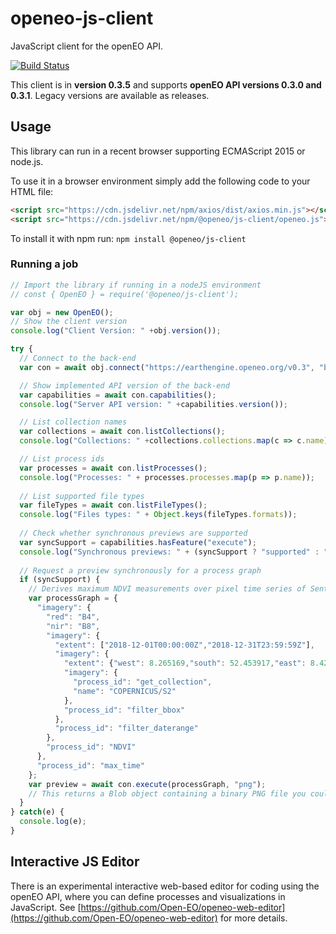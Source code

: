 # openeo-js-client

JavaScript client for the openEO API.

[![Build Status](https://travis-ci.org/Open-EO/openeo-js-client.svg?branch=master)](https://travis-ci.org/Open-EO/openeo-js-client)

This client is in **version 0.3.5** and supports **openEO API versions 0.3.0 and 0.3.1**. Legacy versions are available as releases.

## Usage
This library can run in a recent browser supporting ECMAScript 2015 or node.js.

To use it in a browser environment simply add the following code to your HTML file:
```html
<script src="https://cdn.jsdelivr.net/npm/axios/dist/axios.min.js"></script>
<script src="https://cdn.jsdelivr.net/npm/@openeo/js-client/openeo.js"></script>
```

To install it with npm run: `npm install @openeo/js-client`

### Running a job

```js
// Import the library if running in a nodeJS environment
// const { OpenEO } = require('@openeo/js-client');

var obj = new OpenEO();
// Show the client version
console.log("Client Version: " +obj.version());

try {
  // Connect to the back-end
  var con = await obj.connect("https://earthengine.openeo.org/v0.3", "basic", {username: "group1", password: "test123"});

  // Show implemented API version of the back-end
  var capabilities = await con.capabilities();
  console.log("Server API version: " +capabilities.version());

  // List collection names
  var collections = await con.listCollections();
  console.log("Collections: " +collections.collections.map(c => c.name));

  // List process ids
  var processes = await con.listProcesses();
  console.log("Processes: " + processes.processes.map(p => p.name));
  
  // List supported file types
  var fileTypes = await con.listFileTypes();
  console.log("Files types: " + Object.keys(fileTypes.formats));
  
  // Check whether synchronous previews are supported
  var syncSupport = capabilities.hasFeature("execute");
  console.log("Synchronous previews: " + (syncSupport ? "supported" : "NOT supported"));
  
  // Request a preview synchronously for a process graph
  if (syncSupport) {
    // Derives maximum NDVI measurements over pixel time series of Sentinel 2 imagery
    var processGraph = {
      "imagery": {
        "red": "B4",
        "nir": "B8",
        "imagery": {
          "extent": ["2018-12-01T00:00:00Z","2018-12-31T23:59:59Z"],
          "imagery": {
            "extent": {"west": 8.265169,"south": 52.453917,"east": 8.42035,"north": 52.576767},
            "imagery": {
              "process_id": "get_collection",
              "name": "COPERNICUS/S2"
            },
            "process_id": "filter_bbox"
          },
          "process_id": "filter_daterange"
        },
        "process_id": "NDVI"
      },
      "process_id": "max_time"
    };
    var preview = await con.execute(processGraph, "png");
    // This returns a Blob object containing a binary PNG file you could further process or show.
  }
} catch(e) {
  console.log(e);
}
```

## Interactive JS Editor

There is an experimental interactive web-based editor for coding using the openEO API,
where you can define processes and visualizations in JavaScript.
See [https://github.com/Open-EO/openeo-web-editor](https://github.com/Open-EO/openeo-web-editor) for more details.

